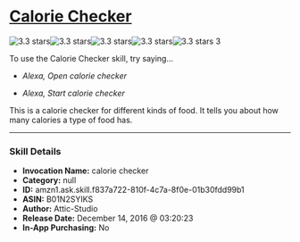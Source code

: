 # [Calorie Checker](http://alexa.amazon.com/#skills/amzn1.ask.skill.f837a722-810f-4c7a-8f0e-01b30fdd99b1)
![3.3 stars](../../images/ic_star_black_18dp_1x.png)![3.3 stars](../../images/ic_star_black_18dp_1x.png)![3.3 stars](../../images/ic_star_black_18dp_1x.png)![3.3 stars](../../images/ic_star_half_black_18dp_1x.png)![3.3 stars](../../images/ic_star_border_black_18dp_1x.png) 3

To use the Calorie Checker skill, try saying...

* *Alexa, Open calorie checker*

* *Alexa, Start calorie checker*

This is a calorie checker for different kinds of food. It tells you about how many calories a type of food has.

***

### Skill Details

* **Invocation Name:** calorie checker
* **Category:** null
* **ID:** amzn1.ask.skill.f837a722-810f-4c7a-8f0e-01b30fdd99b1
* **ASIN:** B01N2SYIKS
* **Author:** Attic-Studio
* **Release Date:** December 14, 2016 @ 03:20:23
* **In-App Purchasing:** No
